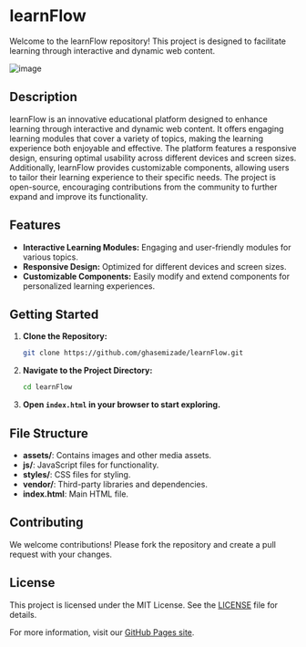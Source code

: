# learnFlow

Welcome to the learnFlow repository! This project is designed to facilitate learning through interactive and dynamic web content.

![image](https://github.com/ghasemizade/learnFlow/assets/92257857/98b3923f-3325-4d54-b18f-1e3e3c2df75e)


## Description

learnFlow is an innovative educational platform designed to enhance learning through interactive and dynamic web content. It offers engaging learning modules that cover a variety of topics, making the learning experience both enjoyable and effective. The platform features a responsive design, ensuring optimal usability across different devices and screen sizes. Additionally, learnFlow provides customizable components, allowing users to tailor their learning experience to their specific needs. The project is open-source, encouraging contributions from the community to further expand and improve its functionality.

## Features

- **Interactive Learning Modules:** Engaging and user-friendly modules for various topics.
- **Responsive Design:** Optimized for different devices and screen sizes.
- **Customizable Components:** Easily modify and extend components for personalized learning experiences.

## Getting Started

1. **Clone the Repository:**
   ```bash
   git clone https://github.com/ghasemizade/learnFlow.git
   ```
2. **Navigate to the Project Directory:**
   ```bash
   cd learnFlow
   ```
3. **Open `index.html` in your browser to start exploring.**

## File Structure

- **assets/**: Contains images and other media assets.
- **js/**: JavaScript files for functionality.
- **styles/**: CSS files for styling.
- **vendor/**: Third-party libraries and dependencies.
- **index.html**: Main HTML file.

## Contributing

We welcome contributions! Please fork the repository and create a pull request with your changes.

## License

This project is licensed under the MIT License. See the [LICENSE](LICENSE) file for details.

For more information, visit our [GitHub Pages site](https://ghasemizade.github.io/learnFlow/).

